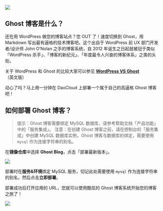 ![](http://blog.daocloud.io/wp-content/uploads/2015/05/ghost.png)

## Ghost 博客是什么？

还在用 WordPress 做您的博客站点？您 OUT 了！速度切换到 Ghost，用 Markdown 写出最有逼格的技术博客吧。这个出自于 WordPress 前 UX 部门开发者/设计师 John O’Nolan 之手的博客系统，自 2012 年诞生之日起就被冠于类似「WordPress 杀手」、「博客的新纪元」、「年度最令人兴奋的博客体系」之类的头衔。

关于 WordPress 和 Ghost 的比较大家可以参见 **[WordPress VS Ghost](http://www.elegantthemes.com/blog/resources/wordpress-vs-ghost)**（英文版）

动心了吗？马上用一分钟在 DaoCloud 上部署一个属于自己的高逼格 Ghost 博客吧！

## 如何部署 Ghost 博客？

> 提示：Ghost 博客需要绑定 MySQL 数据库，请参考帮助文档「产品功能」中的「服务集成」。
> 注意：在创建 Ghost 博客之前，请在控制台的「服务集成」中创建 MySQL 数据库实例，Ghost 博客与数据库的绑定，需要使用 `mysql` 作为连接字符串的别名。

在**镜像仓库**中选择 **Ghost Blog**，点击「部署最新版本」。

![](http://blog.daocloud.io/wp-content/uploads/2015/05/app-ghost-2.png)

部署时在**服务&环境**绑定 MySQL 服务，切记此处需要使用 `mysql` 作为连接字符串的别名，然后点击**立即部署**。

部署成功后打开应用的 URL，您就可以使用酷炫的 Ghost 博客系统开始您的博客之旅了！

![](http://blog.daocloud.io/wp-content/uploads/2015/05/app-ghost.png)
